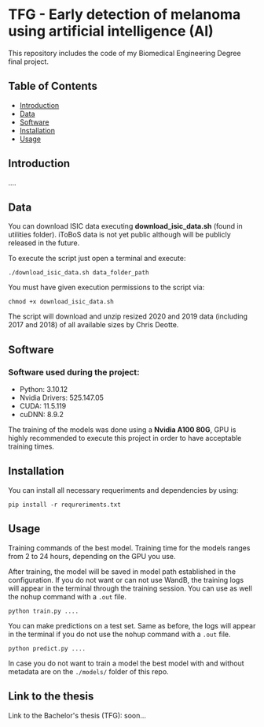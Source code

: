 # TFG - Early detection of melanoma using artificial intelligence (AI)

This repository includes the code of my Biomedical Engineering Degree final project.

## Table of Contents
- [Introduction](#introduction)
- [Data](#data)
- [Software](#software)
- [Installation](#installation)
- [Usage](#usage)

## Introduction
....

## Data
You can download ISIC data executing **download_isic_data.sh** (found in utilities folder). iToBoS data is not yet public although will be publicly released in the future.

To execute the script just open a terminal and execute:

```
./download_isic_data.sh data_folder_path
```

You must have given execution permissions to the script via:

```
chmod +x download_isic_data.sh
```

The script will download and unzip resized 2020 and 2019 data (including 2017 and 2018) of all available sizes by Chris Deotte.

## Software

### Software used during the project:
-  Python: 3.10.12
-  Nvidia Drivers: 525.147.05
-  CUDA: 11.5.119
-  cuDNN: 8.9.2

The training of the models was done using a **Nvidia A100 80G**, GPU is highly recommended to execute this project in order to have acceptable training times.

## Installation
You can install all necessary requeriments and dependencies by using:

```
pip install -r requreriments.txt
```

## Usage
Training commands of the best model. Training time for the models ranges from 2 to 24 hours, depending on the GPU you use.

After training, the model will be saved in model path established in the configuration. If you do not want or can not use WandB, the training logs will appear in the terminal through the training session. You can use as well the nohup command with a `.out` file.
```
python train.py ....
```

You can make predictions on a test set. Same as before, the logs will appear in the terminal if you do not use the nohup command with a `.out` file.
```
python predict.py ....
```

In case you do not want to train a model the best model with and without metadata are on the `./models/` folder of this repo.

## Link to the thesis
Link to the Bachelor's thesis (TFG): soon...
